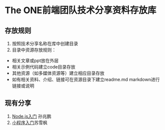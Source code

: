 # The ONE前端团队技术分享资料存放库

## 存放规则

1. 按照技术分享名称在库中创建目录
2. 目录中资源存放规则：
  * 相关文章或ppt放在外层
  * 相关示例代码建立code目录存放
  * 其他资源（如多媒体资源等）建立相应目录存放
  * 如有相关资料、介绍、链接可在资源目录下建立readme.md markdown进行链接或说明

## 现有分享

1. [Node.js入门](https://github.com/TheONE-BSE/Technology-sharing/tree/master/Node.js%E5%85%A5%E9%97%A8) 孙兆鹏
2. [小程序入门](https://github.com/TheONE-BSE/Technology-sharing/tree/master/%E5%B0%8F%E7%A8%8B%E5%BA%8F%E5%85%A5%E9%97%A8)苏雪枫
